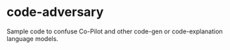 # code-adversary

Sample code to confuse Co-Pilot and other code-gen or code-explanation
language models.
